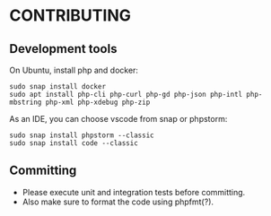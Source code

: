# CONTRIBUTING

## Development tools

On Ubuntu, install php and docker:
```
sudo snap install docker
sudo apt install php-cli php-curl php-gd php-json php-intl php-mbstring php-xml php-xdebug php-zip
```

As an IDE, you can choose vscode from snap or phpstorm:
```
sudo snap install phpstorm --classic
sudo snap install code --classic
```

## Committing

* Please execute unit and integration tests before committing.
* Also make sure to format the code using phpfmt(?).
